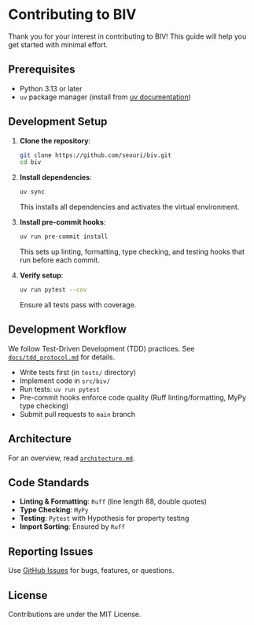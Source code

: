 # Contributing to BIV

Thank you for your interest in contributing to BIV! This guide will help you get started with minimal effort.

## Prerequisites

- Python 3.13 or later
- `uv` package manager (install from [uv documentation](https://docs.astral.sh/uv/getting-started/installation/))

## Development Setup

1. **Clone the repository**:
   ```sh
   git clone https://github.com/seouri/biv.git
   cd biv
   ```

2. **Install dependencies**:
   ```sh
   uv sync
   ```
   This installs all dependencies and activates the virtual environment.

3. **Install pre-commit hooks**:
   ```sh
   uv run pre-commit install
   ```
   This sets up linting, formatting, type checking, and testing hooks that run before each commit.

4. **Verify setup**:
   ```sh
   uv run pytest --cov
   ```
   Ensure all tests pass with coverage.

## Development Workflow

We follow Test-Driven Development (TDD) practices. See [`docs/tdd_protocol.md`](docs/tdd_protocol.md) for details.

- Write tests first (in `tests/` directory)
- Implement code in `src/biv/`
- Run tests: `uv run pytest`
- Pre-commit hooks enforce code quality (Ruff linting/formatting, MyPy type checking)
- Submit pull requests to `main` branch

## Architecture

For an overview, read [`architecture.md`](architecture.md).

## Code Standards

- **Linting & Formatting**: `Ruff` (line length 88, double quotes)
- **Type Checking**: `MyPy`
- **Testing**: `Pytest` with Hypothesis for property testing
- **Import Sorting**: Ensured by `Ruff`

## Reporting Issues

Use [GitHub Issues](https://github.com/seouri/biv/issues) for bugs, features, or questions.

## License

Contributions are under the MIT License.
